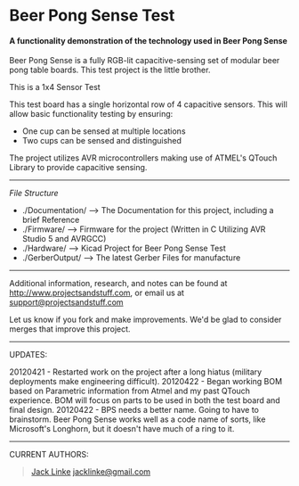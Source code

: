 # Beer Pong Sense Test #
#### A functionality demonstration of the technology used in Beer Pong Sense ####

Beer Pong Sense is a fully RGB-lit capacitive-sensing set of modular beer pong table boards. This test project is the little brother.

This is a 1x4 Sensor Test

This test board has a single horizontal row of 4 capacitive sensors. This will allow basic functionality testing by ensuring:
- One cup can be sensed at multiple locations
- Two cups can be sensed and distinguished

The project utilizes AVR microcontrollers making use of ATMEL's QTouch Library to provide capacitive sensing.

---

*File Structure*

* ./Documentation/ --> The Documentation for this project, including a brief Reference
* ./Firmware/ --> Firmware for the project (Written in C Utilizing AVR Studio 5 and AVRGCC)
* ./Hardware/ --> Kicad Project for Beer Pong Sense Test
* ./GerberOutput/ --> The latest Gerber Files for manufacture

---

Additional information, research, and notes can be found at http://www.projectsandstuff.com, or email us at support@projectsandstuff.com

Let us know if you fork and make improvements. We'd be glad to consider merges that improve this project.

---

UPDATES:

20120421 - Restarted work on the project after a long hiatus (military deployments make engineering difficult).
20120422 - Began working BOM based on Parametric information from Atmel and my past QTouch experience. BOM will focus on parts to be used in both the test board and final design.
20120422 - BPS needs a better name. Going to have to brainstorm. Beer Pong Sense works well as a code name of sorts, like Microsoft's Longhorn, but it doesn't have much of a ring to it.

---

CURRENT AUTHORS:

> [Jack Linke](http://www.jacklinke.com)
jacklinke@gmail.com